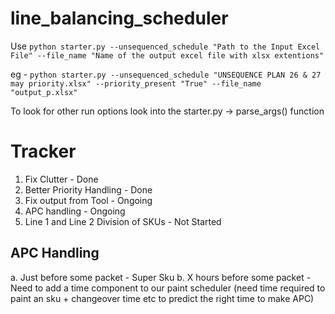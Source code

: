# line_balancing_scheduler
Use 
```python starter.py --unsequenced_schedule "Path to the Input Excel File" --file_name "Name of the output excel file with xlsx extentions"```

eg - ```python starter.py --unsequenced_schedule "UNSEQUENCE PLAN 26 & 27 may priority.xlsx" --priority_present "True" --file_name "output_p.xlsx" ```

To look for other run options look into the starter.py -> parse_args() function 

# Tracker
1) Fix Clutter - Done
2) Better Priority Handling - Done
3) Fix output from Tool - Ongoing
4) APC handling - Ongoing
5) Line 1 and Line 2 Division of SKUs - Not Started

## APC Handling
a. Just before some packet - Super Sku
b. X hours before some packet - Need to add a time component to our paint scheduler (need time required to paint an sku + changeover time etc to predict the right time to make APC)
